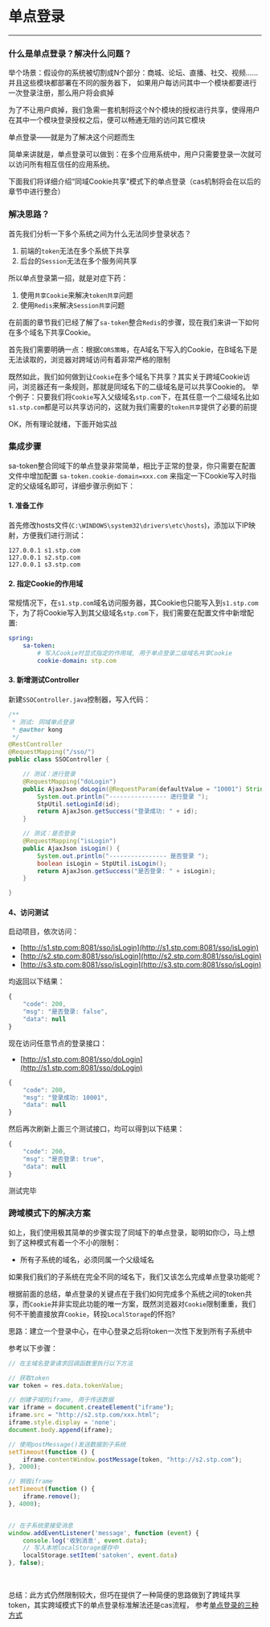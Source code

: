 # 单点登录
--- 

### 什么是单点登录？解决什么问题？

举个场景：假设你的系统被切割成N个部分：商城、论坛、直播、社交、视频…… 并且这些模块都部署在不同的服务器下，
如果用户每访问其中一个模块都要进行一次登录注册，那么用户将会疯掉

为了不让用户疯掉，我们急需一套机制将这个N个模块的授权进行共享，使得用户在其中一个模块登录授权之后，便可以畅通无阻的访问其它模块

单点登录——就是为了解决这个问题而生

简单来讲就是，单点登录可以做到：在多个应用系统中，用户只需要登录一次就可以访问所有相互信任的应用系统。

下面我们将详细介绍“同域Cookie共享"模式下的单点登录（cas机制将会在以后的章节中进行整合）


### 解决思路？

首先我们分析一下多个系统之间为什么无法同步登录状态？
1. 前端的`token`无法在多个系统下共享
2. 后台的`Session`无法在多个服务间共享

所以单点登录第一招，就是对症下药：
1. 使用`共享Cookie`来解决`token共享`问题
2. 使用`Redis`来解决`Session共享`问题

在前面的章节我们已经了解了`sa-token`整合`Redis`的步骤，现在我们来讲一下如何在多个域名下共享Cookie。

首先我们需要明确一点：根据`CORS策略`，在A域名下写入的Cookie，在B域名下是无法读取的，浏览器对跨域访问有着非常严格的限制 <br>

既然如此，我们如何做到让`Cookie`在多个域名下共享？其实关于跨域Cookie访问，浏览器还有一条规则，那就是同域名下的二级域名是可以共享Cookie的。
举个例子：只要我们将`Cookie`写入父级域名`stp.com`下，在其任意一个二级域名比如`s1.stp.com`都是可以共享访问的，这就为我们需要的`token共享`提供了必要的前提

OK，所有理论就绪，下面开始实战


### 集成步骤

sa-token整合同域下的单点登录非常简单，相比于正常的登录，你只需要在配置文件中增加配置 `sa-token.cookie-domain=xxx.com` 来指定一下Cookie写入时指定的父级域名即可，详细步骤示例如下：

#### 1. 准备工作
首先修改hosts文件(`C:\WINDOWS\system32\drivers\etc\hosts`)，添加以下IP映射，方便我们进行测试：
``` text
127.0.0.1 s1.stp.com
127.0.0.1 s2.stp.com
127.0.0.1 s3.stp.com
```

#### 2. 指定Cookie的作用域
常规情况下，在`s1.stp.com`域名访问服务器，其Cookie也只能写入到`s1.stp.com`下，为了将Cookie写入到其父级域名`stp.com`下，我们需要在配置文件中新增配置: 
``` yml
spring: 
	sa-token:
		# 写入Cookie时显式指定的作用域, 用于单点登录二级域名共享Cookie
		cookie-domain: stp.com
```

#### 3. 新增测试Controller
新建`SSOController.java`控制器，写入代码：
``` java
/**
 * 测试: 同域单点登录
 * @author kong
 */
@RestController
@RequestMapping("/sso/")
public class SSOController {

	// 测试：进行登录
	@RequestMapping("doLogin")
	public AjaxJson doLogin(@RequestParam(defaultValue = "10001") String id) {
		System.out.println("---------------- 进行登录 ");
		StpUtil.setLoginId(id);
		return AjaxJson.getSuccess("登录成功: " + id);
	}

	// 测试：是否登录
	@RequestMapping("isLogin")
	public AjaxJson isLogin() {
		System.out.println("---------------- 是否登录 ");
		boolean isLogin = StpUtil.isLogin();
		return AjaxJson.getSuccess("是否登录: " + isLogin);
	}

}
```

#### 4、访问测试
启动项目，依次访问：
- [http://s1.stp.com:8081/sso/isLogin](http://s1.stp.com:8081/sso/isLogin)
- [http://s2.stp.com:8081/sso/isLogin](http://s2.stp.com:8081/sso/isLogin)
- [http://s3.stp.com:8081/sso/isLogin](http://s3.stp.com:8081/sso/isLogin)

均返回以下结果：
``` js
{
	"code": 200,
	"msg": "是否登录: false",
	"data": null
}
```

现在访问任意节点的登录接口：
- [http://s1.stp.com:8081/sso/doLogin](http://s1.stp.com:8081/sso/doLogin) 

``` js
{
	"code": 200,
	"msg": "登录成功: 10001",
	"data": null
}
```

然后再次刷新上面三个测试接口，均可以得到以下结果：
``` js
{
	"code": 200,
	"msg": "是否登录: true",
	"data": null
}
```

测试完毕 


### 跨域模式下的解决方案 

如上，我们使用极其简单的步骤实现了同域下的单点登录，聪明如你😏，马上想到了这种模式有着一个不小的限制：
- 所有子系统的域名，必须同属一个父级域名

如果我们我们的子系统在完全不同的域名下，我们又该怎么完成单点登录功能呢？

根据前面的总结，单点登录的关键点在于我们如何完成多个系统之间的token共享，而`Cookie`并非实现此功能的唯一方案，既然浏览器对`Cookie`限制重重，我们何不干脆直接放弃`Cookie`，转投`LocalStorage`的怀抱? 

思路：建立一个登录中心，在中心登录之后将token一次性下发到所有子系统中

参考以下步骤：
``` js
// 在主域名登录请求回调函数里执行以下方法 

// 获取token 
var token = res.data.tokenValue;

// 创建子域的iframe, 用于传送数据
var iframe = document.createElement("iframe");
iframe.src = "http://s2.stp.com/xxx.html";
iframe.style.display = 'none';
document.body.append(iframe);

// 使用postMessage()发送数据到子系统 
setTimeout(function () {
	iframe.contentWindow.postMessage(token, "http://s2.stp.com");
}, 2000);

// 销毁iframe 
setTimeout(function () {
	iframe.remove();
}, 4000);


// 在子系统里接受消息
window.addEventListener('message', function (event) {
	console.log('收到消息', event.data);
	// 写入本地localStorage缓存中 
	localStorage.setItem('satoken', event.data)
}, false);

```


<br>

总结：此方式仍然限制较大，但巧在提供了一种简便的思路做到了跨域共享token，其实跨域模式下的单点登录标准解法还是cas流程，
参考[单点登录的三种方式](https://www.cnblogs.com/yonghengzh/p/13712729.html)













